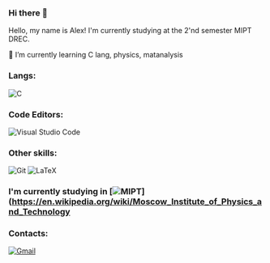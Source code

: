 ### Hi there 👋
Hello, my name is Alex! I'm currently studying at the 2'nd semester MIPT DREC.

🌱 I’m currently learning C lang, physics, matanalysis

### Langs:
![C](https://img.shields.io/badge/c-%2300599C.svg?style=for-the-badge&logo=c&logoColor=white)
### Code Editors:
![Visual Studio Code](https://img.shields.io/badge/Visual%20Studio%20Code-0078d7.svg?style=for-the-badge&logo=visual-studio-code&logoColor=white)
### Other skills:
![Git](https://img.shields.io/badge/git-%23F05033.svg?style=for-the-badge&logo=git&logoColor=white)
![LaTeX](https://img.shields.io/badge/latex-%23008080.svg?style=for-the-badge&logo=latex&logoColor=white)
### I'm currently studying in [![MIPT](https://img.shields.io/badge/-MIPT-blue)](https://en.wikipedia.org/wiki/Moscow_Institute_of_Physics_and_Technology
### Contacts: 
[![Gmail](https://img.shields.io/badge/Gmail-D14836?style=for-the-badge&logo=gmail&logoColor=white)](mailto:romanov.aleksandr@phystech.edu)
<!--
**ajlekcahdp4/ajlekcahdp4** is a ✨ _special_ ✨ repository because its `README.md` (this file) appears on your GitHub profile.

Here are some ideas to get you started:

- 🔭 I’m currently working on ...
- 🌱 I’m currently learning ...
- 👯 I’m looking to collaborate on ...
- 🤔 I’m looking for help with ...
- 💬 Ask me about ...
- 📫 How to reach me: ...
- 😄 Pronouns: ...
- ⚡ Fun fact: ...
-->
